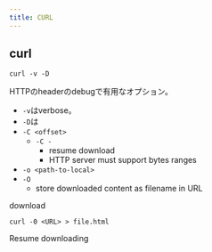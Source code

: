 ```yaml
---
title: CURL
---
```


## curl


```
curl -v -D
```

HTTPのheaderのdebugで有用なオプション。

* `-v`はverbose。
* `-D`は
* `-C <offset>`
    * `-C -`
        * resume download
        * HTTP server must support bytes ranges
* `-o <path-to-local>`
* `-O`
    * store downloaded content as filename in URL

download

```
curl -0 <URL> > file.html
```

Resume downloading

```

```
